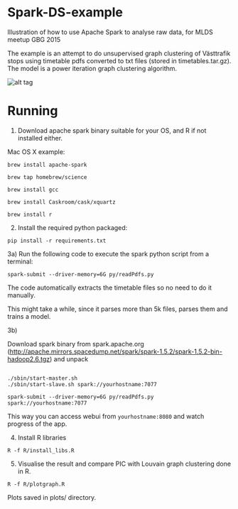 # Spark-DS-example
Illustration of how to use Apache Spark to analyse raw data, for MLDS meetup GBG 2015

The example is an attempt to do unsupervised graph clustering of Västtrafik stops using timetable pdfs converted to txt files (stored in timetables.tar.gz). The model is a power iteration graph clustering algorithm. 

![alt tag](https://github.com/jotsif/Spark-DS-example/blob/master/plots/graph.png)

# Running

1) Download apache spark binary suitable for your OS, and R if not installed either. 

Mac OS X example: 

```brew install apache-spark``` 

```brew tap homebrew/science```

```brew install gcc```

```brew install Caskroom/cask/xquartz```

```brew install r```


2) Install the required python packaged:

```pip install -r requirements.txt```

3a) Run the following code to execute the spark python script from a terminal:

```spark-submit --driver-memory=6G py/readPdfs.py```

The code automatically extracts the timetable files so no need to do it manually.

This might take a while, since it parses more than 5k files, parses them and trains a model. 

3b)

Download spark binary from spark.apache.org (http://apache.mirrors.spacedump.net/spark/spark-1.5.2/spark-1.5.2-bin-hadoop2.6.tgz) and unpack

```

./sbin/start-master.sh
./sbin/start-slave.sh spark://yourhostname:7077

spark-submit --driver-memory=6G py/readPdfs.py spark://yourhostname:7077

```

This way you can access webui from `yourhostname:8080` and watch progress of the app.



4) Install R libraries 

```R -f R/install_libs.R```

5) Visualise the result and compare PIC with Louvain graph clustering done in R.

```R -f R/plotgraph.R```

Plots saved in plots/ directory.
